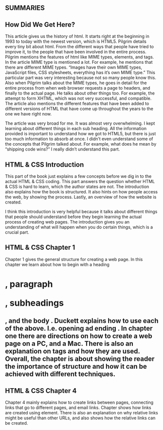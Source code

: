 ## SUMMARIES

## How Did We Get Here?

This article gives us the history of html. It starts right at the beginning in 1993 to today with the newest version, which is HTML5. Pilgrim details every tiny bit about html. From the different ways that people have tried to improve it, to the people that have been involved in the entire process. Pilgrim mentions the features of html like MIME types, elements, and tags. In the article MIME type is mentioned a lot. For example, he mentions that there are different MIME types. “Images have their own MIME types, JavaScript files, CSS stylesheets, everything has it’s own MIME type.” This particular part was very interesting because not so many people know this.  Also when Pilgrim talks about the MIME types, he goes in detail for the entire process from when web browser requests a page to headers, and finally to the actual page. He talks about other things too. For example, the attempt to form XHTML, which was not very successful, and compatible. The article also mentions the different features that have been added to different versions of HTML that have come up throughout the years to the one we have right now. 

The article was very broad for me. It was almost very overwhelming. I kept learning about different things in each sub heading. All the information provided is important to understand how we got to HTML5, but there is just too much information to absorb at once. I didn’t even understand some of the concepts that Pilgrim talked about. For example, what does he mean by “shipping code wins?” I really didn’t understand this part. 

## HTML & CSS Introduction

This part of the book just explains a few concepts before we dig in to the actual HTML & CSS coding. This part answers the question whether HTML & CSS is hard to learn, which the author states are not. The introduction also explains how the book is structured. It also hints on how people access the web, by showing the process. Lastly, an overview of how the website is created.

I think this introduction is very helpful because it talks about different things that people should understand before they begin learning the actual process of creating web pages. The introduction gives you an understanding of what will happen when you do certain things, which is a crucial part.

## HTML & CSS Chapter 1
 
Chapter 1 gives the general structure for creating a web page. In this chapter we learn about how to begin with a heading <h1>, paragraph <p>, subheadings <h2>, and the body </body>. Duckett explains how to use each of the above. I.e. opening <html> ad ending </html>. In chapter one there are directions on how to create a web page on a PC, and a Mac.  There is also an explanation on tags and how they are used. Overall, the chapter is about showing the reader the importance of structure and how it can be achieved with different techniques.

## HTML & CSS Chapter 4

Chapter 4 mainly explains how to create links between pages, connecting links that go to different pages, and email links. Chapter shows how links are created using <a> element. There is also an explanation on why relative links might be useful than other URLs, and also shows how the relative links can be created.

